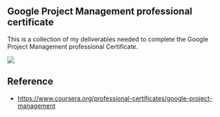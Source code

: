 ## Google Project Management professional certificate
This is a collection of my deliverables needed to complete the Google Project Management professional Certificate.

<img src="https://coursera.org/share/5c7c905fc0a2eaf5a0ec07013d4c6556">

## Reference 
- https://www.coursera.org/professional-certificates/google-project-management
